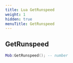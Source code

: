 ```yaml
---
title: Lua GetRunspeed
weight: 1
hidden: true
menuTitle: GetRunspeed
---
```

## GetRunspeed
```lua
Mob:GetRunspeed(); -- number
```